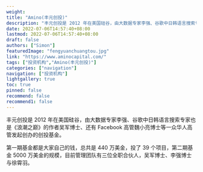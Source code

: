 ```yaml
---
weight: 
title: "Amino(丰元创投)"
description: "丰元创投是 2012 年在美国硅谷，由大数据专家李强、谷歌中日韩语言搜索专家也是《浪潮之巅》的作者吴军博士、还有 Facebook 高管魏小亮博士等一众华人高管发起创办的创投基金"
date: 2022-07-06T14:57:40+08:00
lastmod: 2022-07-06T14:57:40+08:00
draft: false
authors: ["Simon"]
featuredImage: "fengyuanchuangtou.jpg"
link: "https://www.aminocapital.com/"
tags: ["投资机构","Amino(丰元创投)"]
categories: ["navigation"]
navigation: ["投资机构"]
lightgallery: true
toc: true
pinned: false
recommend: false
recommend1: false
---
```

丰元创投是 2012 年在美国硅谷，由大数据专家李强、谷歌中日韩语言搜索专家也是《浪潮之巅》的作者吴军博士、还有 Facebook 高管魏小亮博士等一众华人高管发起创办的创投基金。

第一期基金都是大家自己的钱，总共是 440 万美金，投了 39 个项目，第二期基金 5000 万美金的规模，目前管理团队有三位全职合伙人，吴军博士、李强博士与徐霄羽。